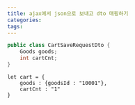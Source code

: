 ```yaml
---
title: ajax에서 json으로 보내고 dto 매핑하기
categories: 
tags: 
---
```




```java
public class CartSaveRequestDto {
    Goods goods;
    int cartCnt;
}
```



```javasc
let cart = {
    goods : {goodsId : "10001"},
    cartCnt : "1"
}
```

